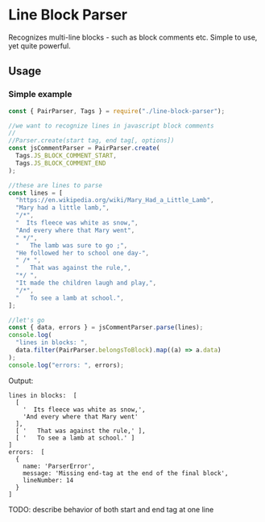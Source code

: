 # Line Block Parser

Recognizes multi-line blocks - such as block comments etc.
Simple to use, yet quite powerful.

## Usage

### Simple example

```js
const { PairParser, Tags } = require("./line-block-parser");

//we want to recognize lines in javascript block comments
//
//Parser.create(start tag, end tag[, options])
const jsCommentParser = PairParser.create(
  Tags.JS_BLOCK_COMMENT_START,
  Tags.JS_BLOCK_COMMENT_END
);

//these are lines to parse
const lines = [
  "https://en.wikipedia.org/wiki/Mary_Had_a_Little_Lamb",
  "Mary had a little lamb,",
  "/*",
  "  Its fleece was white as snow,",
  "And every where that Mary went",
  " */",
  "   The lamb was sure to go ;",
  "He followed her to school one day-",
  " /* ",
  "   That was against the rule,",
  "*/ ",
  "It made the children laugh and play,",
  "/*",
  "   To see a lamb at school.",
];

//let's go
const { data, errors } = jsCommentParser.parse(lines);
console.log(
  "lines in blocks: ",
  data.filter(PairParser.belongsToBlock).map((a) => a.data)
);
console.log("errors: ", errors);
```

Output:

```shell
lines in blocks:  [
  [
    '  Its fleece was white as snow,',
    'And every where that Mary went'
  ],
  [ '   That was against the rule,' ],
  [ '   To see a lamb at school.' ]
]
errors:  [
  {
    name: 'ParserError',
    message: 'Missing end-tag at the end of the final block',
    lineNumber: 14
  }
]

```

TODO: describe behavior of both start and end tag at one line
